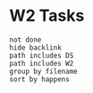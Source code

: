 # W2 Tasks
```tasks
not done
hide backlink
path includes DS
path includes W2
group by filename
sort by happens
```
